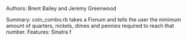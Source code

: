 Authors: Brent Bailey and Jeremy Greenwood

Summary: coin_combo.rb takes a Fixnum and tells the user the minimum amount of quarters, nickels, dimes and pennies required to reach that number.
Features: Sinatra f